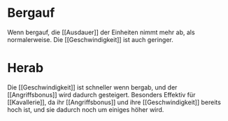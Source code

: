 # Bergauf
Wenn bergauf, die [[Ausdauer]] der Einheiten nimmt mehr ab, als normalerweise.
Die [[Geschwindigkeit]] ist auch geringer.
# Herab
Die [[Geschwindigkeit]] ist schneller wenn bergab, und der [[Angriffsbonus]] wird dadurch gesteigert.
Besonders Effektiv für [[Kavallerie]], da ihr [[Angriffsbonus]] und ihre [[Geschwindigkeit]] bereits hoch ist, und sie dadurch noch um einiges höher wird.